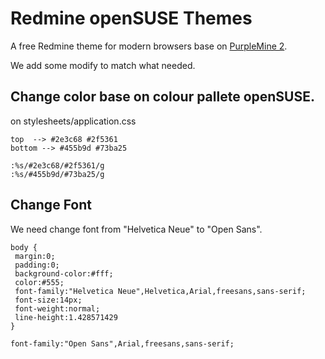 # Redmine openSUSE Themes

A free Redmine theme for modern browsers base on [PurpleMine 2](https://github.com/mrliptontea/PurpleMine2).

We add some modify to match what needed.

## Change color base on colour pallete openSUSE.

on stylesheets/application.css

```
top  --> #2e3c68 #2f5361
bottom --> #455b9d #73ba25
```

```
:%s/#2e3c68/#2f5361/g
:%s/#455b9d/#73ba25/g
```

## Change Font
We need change font from "Helvetica Neue" to "Open Sans".

```
body {
 margin:0;
 padding:0;
 background-color:#fff;
 color:#555;
 font-family:"Helvetica Neue",Helvetica,Arial,freesans,sans-serif;
 font-size:14px;
 font-weight:normal;
 line-height:1.428571429
}
```

```
font-family:"Open Sans",Arial,freesans,sans-serif;
```
